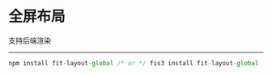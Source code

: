 # 全屏布局

支持后端渲染

---

````jsx
npm install fit-layout-global /* or */ fis3 install fit-layout-global
````